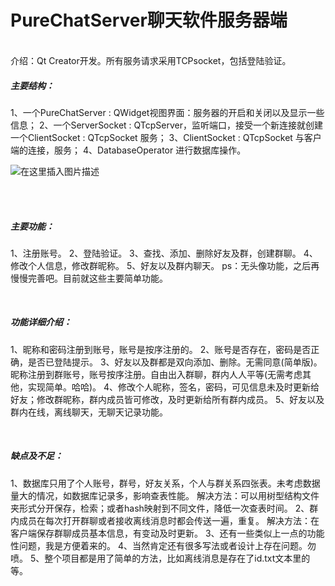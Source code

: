 # PureChatServer聊天软件服务器端

<br>
介绍：Qt Creator开发。所有服务请求采用TCPsocket，包括登陆验证。

<br>

##### 主要结构：
1、一个PureChatServer : QWidget视图界面：服务器的开启和关闭以及显示一些信息；
2、一个ServerSocket : QTcpServer，监听端口，接受一个新连接就创建一个ClientSocket : QTcpSocket  服务；
3、ClientSocket : QTcpSocket  与客户端的连接，服务；
4、DatabaseOperator  进行数据库操作。


![在这里插入图片描述](https://img-blog.csdnimg.cn/2020060403380643.png?x-oss-process=image/watermark,type_ZmFuZ3poZW5naGVpdGk,shadow_10,text_aHR0cHM6Ly9ibG9nLmNzZG4ubmV0L3dlaXhpbl80Mzk5MjE2OQ==,size_16,color_FFFFFF,t_70#pic_center)

<br>
<br>

##### 主要功能：
1、注册账号。
2、登陆验证。
3、查找、添加、删除好友及群，创建群聊。
4、修改个人信息，修改群昵称。
5、好友以及群内聊天。
ps：无头像功能，之后再慢慢完善吧。目前就这些主要简单功能。

<br>

##### 功能详细介绍：
1、昵称和密码注册到账号，账号是按序注册的。
2、账号是否存在，密码是否正确，是否已登陆提示。
3、好友以及群都是双向添加、删除。无需同意(简单版)。昵称注册到群账号，账号按序注册。自由出入群聊，群内人人平等(无需考虑其他，实现简单。哈哈)。
4、修改个人昵称，签名，密码，可见信息未及时更新给好友；修改群昵称，群内成员皆可修改，及时更新给所有群内成员。
5、好友以及群内在线，离线聊天，无聊天记录功能。

<br>

##### 缺点及不足：
1、数据库只用了个人账号，群号，好友关系，个人与群关系四张表。未考虑数据量大的情况，如数据库记录多，影响查表性能。
解决方法：可以用树型结构文件夹形式分开保存，检索；或者hash映射到不同文件，降低一次查表时间。
2、群内成员在每次打开群聊或者接收离线消息时都会传送一遍，重复。
解决方法：在客户端保存群聊成员基本信息，有变动及时更新。
3、还有一些类似上一点的功能性问题，我是方便着来的。
4、当然肯定还有很多写法或者设计上存在问题。勿喷。
5、整个项目都是用了简单的方法，比如离线消息是存在了id.txt文本里的等。

